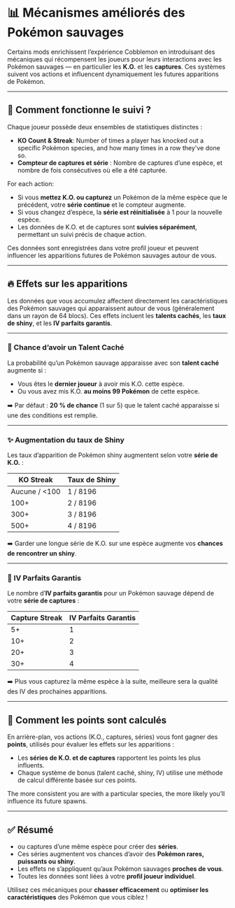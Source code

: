 # 📊 Mécanismes améliorés des Pokémon sauvages

Certains mods enrichissent l’expérience Cobblemon en introduisant des mécaniques qui récompensent les joueurs pour leurs interactions avec les Pokémon sauvages — en particulier les **K.O.** et les **captures**. Ces systèmes suivent vos actions et influencent dynamiquement les futures apparitions de Pokémon.

---

## 🧮 Comment fonctionne le suivi ?

Chaque joueur possède deux ensembles de statistiques distinctes :

- **KO Count & Streak**: Number of times a player has knocked out a specific Pokémon species, and how many times in a row they've done so.
- **Compteur de captures et série** : Nombre de captures d’une espèce, et nombre de fois consécutives où elle a été capturée.

For each action:

- Si vous **mettez K.O. ou capturez** un Pokémon de la même espèce que le précédent, votre **série continue** et le compteur augmente.
- Si vous changez d’espèce, la **série est réinitialisée** à 1 pour la nouvelle espèce.
- Les données de K.O. et de captures sont **suivies séparément**, permettant un suivi précis de chaque action.

Ces données sont enregistrées dans votre profil joueur et peuvent influencer les apparitions futures de Pokémon sauvages autour de vous.

---

## 🔥 Effets sur les apparitions

Les données que vous accumulez affectent directement les caractéristiques des Pokémon sauvages qui apparaissent autour de vous (généralement dans un rayon de 64 blocs). Ces effets incluent les **talents cachés**, les **taux de shiny**, et les **IV parfaits garantis**.

---

### 🎯 Chance d’avoir un Talent Caché

La probabilité qu’un Pokémon sauvage apparaisse avec son **talent caché** augmente si :

- Vous êtes le **dernier joueur** à avoir mis K.O. cette espèce.
- Ou vous avez mis K.O. **au moins 99 Pokémon** de cette espèce.

➡️ Par défaut : **20 % de chance** (1 sur 5) que le talent caché apparaisse si une des conditions est remplie.

---

### ✨ Augmentation du taux de Shiny

Les taux d’apparition de Pokémon shiny augmentent selon votre **série de K.O.** :

| KO Streak                              | Taux de Shiny |
| -------------------------------------- | ------------- |
| Aucune / <100 | 1 / 8196      |
| 100+                                   | 2 / 8196      |
| 300+                                   | 3 / 8196      |
| 500+                                   | 4 / 8196      |

➡️ Garder une longue série de K.O. sur une espèce augmente vos **chances de rencontrer un shiny**.

---

### 🧬 IV Parfaits Garantis

Le nombre d’**IV parfaits garantis** pour un Pokémon sauvage dépend de votre **série de captures** :

| Capture Streak | IV Parfaits Garantis |
| -------------- | -------------------- |
| 5+             | 1                    |
| 10+            | 2                    |
| 20+            | 3                    |
| 30+            | 4                    |

➡️ Plus vous capturez la même espèce à la suite, meilleure sera la qualité des IV des prochaines apparitions.

---

## 🧠 Comment les points sont calculés

En arrière-plan, vos actions (K.O., captures, séries) vous font gagner des **points**, utilisés pour évaluer les effets sur les apparitions :

- Les **séries de K.O. et de captures** rapportent les points les plus influents.
- Chaque système de bonus (talent caché, shiny, IV) utilise une méthode de calcul différente basée sur ces points.

The more consistent you are with a particular species, the more likely you’ll influence its future spawns.

---

## ✅ Résumé

- ou captures d’une même espèce pour créer des **séries**.
- Ces séries augmentent vos chances d’avoir des **Pokémon rares, puissants ou shiny**.
- Les effets ne s’appliquent qu’aux Pokémon sauvages **proches de vous**.
- Toutes les données sont liées à votre **profil joueur individuel**.

Utilisez ces mécaniques pour **chasser efficacement** ou **optimiser les caractéristiques** des Pokémon que vous ciblez !
